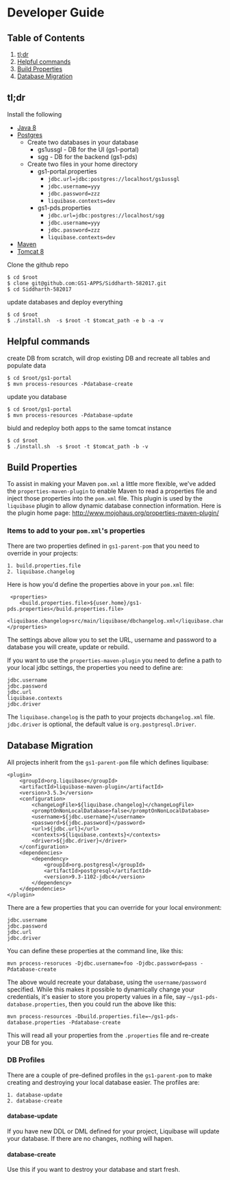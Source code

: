 # Developer Guide

## Table of Contents

1. [tl;dr](#tldr)
2. [Helpful commands](#Helpful-commands)
3. [Build Properties](#Build-Properties)
4. [Database Migration](#Database-Migration)
 
## tl;dr

Install the following
* [Java 8](http://www.oracle.com/technetwork/java/javase/downloads/jdk8-downloads-2133151.html)
* [Postgres](https://www.postgresql.org/download/)
    * Create two databases in your database
        * gs1ussgl - DB for the UI (gs1-portal)
        * sgg      - DB for the backend (gs1-pds)
    * Create two files in your home directory
        * gs1-portal.properties
            * `jdbc.url=jdbc:postgres://localhost/gs1ussgl`
            * `jdbc.username=yyy`
            * `jdbc.password=zzz`
            * `liquibase.contexts=dev`
        * gs1-pds.properties
            * `jdbc.url=jdbc:postgres://localhost/sgg`
            * `jdbc.username=yyy`
            * `jdbc.password=zzz`
            * `liquibase.contexts=dev`
* [Maven](https://maven.apache.org/download.cgi)
* [Tomcat 8](https://tomcat.apache.org/download-80.cgi)

Clone the github repo

    $ cd $root
    $ clone git@github.com:GS1-APPS/Siddharth-582017.git
    $ cd Siddharth-582017
    
update databases and deploy everything

    $ cd $root
    $ ./install.sh  -s $root -t $tomcat_path -e b -a -v

## Helpful commands

create DB from scratch, will drop existing DB and recreate all tables and populate data

    $ cd $root/gs1-portal
    $ mvn process-resources -Pdatabase-create

update you database    

    $ cd $root/gs1-portal
    $ mvn process-resources -Pdatabase-update

biuld and redeploy both apps to the same tomcat instance

    $ cd $root
    $ ./install.sh  -s $root -t $tomcat_path -b -v

## Build Properties

To assist in making your Maven `pom.xml` a little more flexible, we've added the 
`properties-maven-plugin` to enable Maven to read a properties file and inject those properties 
into the `pom.xml` file. This plugin is used by the `liquibase` plugin to allow dynamic database 
connection information. Here is the plugin home page: 
http://www.mojohaus.org/properties-maven-plugin/  

### Items to add to your `pom.xml`'s properties
There are two properties defined in `gs1-parent-pom` that  you need to override in your projects:

    1. build.properties.file
    2. liquibase.changelog
    
Here is how you'd define the properties above in your `pom.xml` file:

     <properties>
        <build.properties.file>${user.home}/gs1-pds.properties</build.properties.file>
        <liquibase.changelog>src/main/liquibase/dbchangelog.xml</liquibase.changelog>
    </properties>

The settings above allow you to set the URL, username and password to a database you will create,
 update or rebuild.  

If you want to use the `properties-maven-plugin` you need to define a path to your local jdbc 
settings, the properties you need to define are: 

    jdbc.username
    jdbc.password
    jdbc.url
    liquibase.contexts
    jdbc.driver

The `liquibase.changelog` is the path to your projects `dbchangelog.xml` file. `jdbc.driver` is 
optional, the default value is `org.postgresql.Driver`.


## Database Migration

All projects inherit from the `gs1-parent-pom` file which defines liquibase:

    <plugin>
        <groupId>org.liquibase</groupId>
        <artifactId>liquibase-maven-plugin</artifactId>
        <version>3.5.3</version>
        <configuration>
            <changeLogFile>${liquibase.changelog}</changeLogFile>
            <promptOnNonLocalDatabase>false</promptOnNonLocalDatabase>
            <username>${jdbc.username}</username>
            <password>${jdbc.password}</password>
            <url>${jdbc.url}</url>
            <contexts>${liquibase.contexts}</contexts>
            <driver>${jdbc.driver}</driver>
        </configuration>
        <dependencies>
            <dependency>
                <groupId>org.postgresql</groupId>
                <artifactId>postgresql</artifactId>
                <version>9.3-1102-jdbc4</version>
            </dependency>
        </dependencies>
    </plugin>

There are a few properties that you can override for your local environment:
    
    jdbc.username
    jdbc.password
    jdbc.url
    jdbc.driver
    
You can define these properties at the command line, like this:

    mvn process-resoruces -Djdbc.username=foo -Djdbc.password=pass -Pdatabase-create
    
The above would recreate your database, using the `username/password` specified. While this makes
 it possible to dynamically change your credentials, it's easier to store you property values in 
 a file, say `~/gs1-pds-database.properties`, then you could run the above like this:

    mvn process-resources -Dbuild.properties.file=~/gs1-pds-database.properties -Pdatabase-create
    
This will read all your properties from the `.properties` file and re-create your DB for you.

### DB Profiles

There are a couple of pre-defined profiles in the `gs1-parent-pom` to make creating and 
destroying your local database easier. The profiles are:

    1. database-update
    2. database-create
    
#### database-update

If you have new DDL or DML defined for your project, Liquibase will update your database. If 
there are no changes, nothing will hapen.

#### database-create

Use this if you want to destroy your database and start fresh.